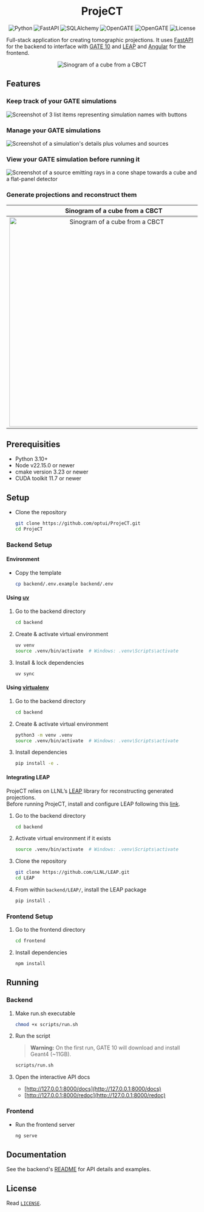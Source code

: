 <h1 align="center">
    ProjeCT
</h1>

<p align="center">
    <img src="https://img.shields.io/badge/Python-3.10+-blue?style=flat&logo=python&logoColor=white" alt="Python"/>
    <img src="https://img.shields.io/badge/FastAPI-0.115.12-009688?style=flat&logo=fastapi&logoColor=white" alt="FastAPI"/>
    <img src="https://img.shields.io/badge/SQLAlchemy-2.0.40-a83254?style=flat&logo=SqlAlchemy" alt="SQLAlchemy"/>
    <img src="https://img.shields.io/badge/OpenGATE-10.0.2-0a3e68?style=flat" alt="OpenGATE"/>
    <img src="https://img.shields.io/badge/Angular-19.2.4-f12286?style=flat&logo=angular" alt="OpenGATE"/>
    <img src="https://img.shields.io/badge/License-GPL--3.0-blue?style=flat" alt="License"/>
</p>

Full-stack application for creating tomographic projections. It uses [FastAPI](https://fastapi.tiangolo.com/) for the backend to interface with [GATE 10](https://github.com/OpenGATE/opengate) and [LEAP](https://github.com/LLNL/LEAP) and [Angular](https://angular.dev/) for the frontend.

<p align="center">
    <img src="./docs/cube_rotate.gif" alt="Sinogram of a cube from a CBCT"/>
</p>

## Features

### Keep track of your GATE simulations

![Screenshot of 3 list items representing simulation names with buttons](./docs/screenshot_1.png)

### Manage your GATE simulations

![Screenshot of a simulation's details plus volumes and sources](./docs/screenshot_2.png)

### View your GATE simulation before running it

![Screenshot of a source emitting rays in a cone shape towards a cube and a flat-panel detector](./docs/screenshot_3.png)

### Generate projections and reconstruct them

|                              Sinogram of a cube from a CBCT                             |                              Reconstructed middle slice of a cube from a CBCT                             |
| :-------------------------------------------------------------------------------------: | :-------------------------------------------------------------------------------------------------------: |
| <img src="./docs/screenshot_4.png" alt="Sinogram of a cube from a CBCT" height="550px"/> | <img src="./docs/screenshot_5.png" alt="Reconstructed middle slice of a cube from a CBCT" height="550px"/> |

## Prerequisities

- Python 3.10+
- Node v22.15.0 or newer
- cmake version 3.23 or newer
- CUDA toolkit 11.7 or newer

## Setup

- Clone the repository

    ```bash
    git clone https://github.com/optui/ProjeCT.git
    cd ProjeCT
    ```

### Backend Setup

#### Environment

- Copy the template

    ```bash
    cp backend/.env.example backend/.env
    ```

#### Using [uv](https://github.com/astral-sh/uv)

1. Go to the backend directory

    ```bash
    cd backend
    ```

2. Create & activate virtual environment

    ```bash
    uv venv
    source .venv/bin/activate  # Windows: .venv\Scripts\activate
    ```

3. Install & lock dependencies

    ```bash
    uv sync
    ```

#### Using [virtualenv](https://virtualenv.pypa.io/en/latest/)

1. Go to the backend directory

    ```bash
    cd backend
    ```

2. Create & activate virtual environment

    ```bash
    python3 -m venv .venv
    source .venv/bin/activate  # Windows: .venv\Scripts\activate
    ```

3. Install dependencies

    ```bash
    pip install -e .
    ```

#### Integrating LEAP

ProjeCT relies on LLNL’s [LEAP](https://github.com/LLNL/LEAP) library for reconstructing generated projections.  
Before running ProjeCT, install and configure LEAP following this [link](https://github.com/LLNL/LEAP/wiki/Installing-LEAP-without-PyTorch).

1. Go to the backend directory

    ```bash
    cd backend
    ```

2. Activate virtual environment if it exists

    ```bash
    source .venv/bin/activate  # Windows: .venv\Scripts\activate
    ```

3. Clone the repository

    ```bash
    git clone https://github.com/LLNL/LEAP.git
    cd LEAP
    ```

4. From within `backend/LEAP/`, install the LEAP package

    ```bash
    pip install .
    ```

### Frontend Setup

1. Go to the frontend directory

    ```bash
    cd frontend
    ```

2. Install dependencies

    ```bash
    npm install
    ```

## Running

### Backend

1. Make run.sh executable

    ```bash
    chmod +x scripts/run.sh
    ```

2. Run the script

    > **Warning:** On the first run, GATE 10 will download and install Geant4 (~11GB).

    ```bash
    scripts/run.sh
    ```

3. Open the interactive API docs

    - [http://127.0.0.1:8000/docs](http://127.0.0.1:8000/docs)
    - [http://127.0.0.1:8000/redoc](http://127.0.0.1:8000/redoc)

### Frontend

- Run the frontend server

    ```bash
    ng serve
    ```

## Documentation

See the backend's [README](./backend/README.md) for API details and examples.

## License

Read [`LICENSE`](LICENSE).
